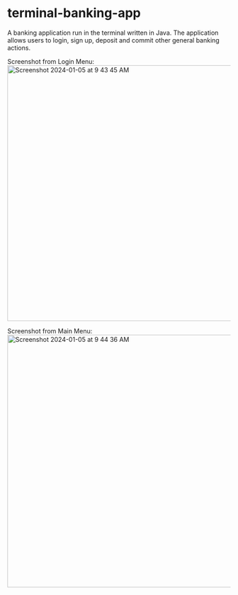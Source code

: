 # terminal-banking-app
A banking application run in the terminal written in Java. The application allows users to login, sign up, deposit and commit other general banking actions.

Screenshot from Login Menu:
<img width="577" alt="Screenshot 2024-01-05 at 9 43 45 AM" src="https://github.com/atdovan/terminal-banking-app/assets/52665374/8e09b2ae-e268-4ee8-8c0d-693b029b26c9">

Screenshot from Main Menu:
<img width="570" alt="Screenshot 2024-01-05 at 9 44 36 AM" src="https://github.com/atdovan/terminal-banking-app/assets/52665374/10dd3053-298a-49cf-8b25-fb636c657007">

